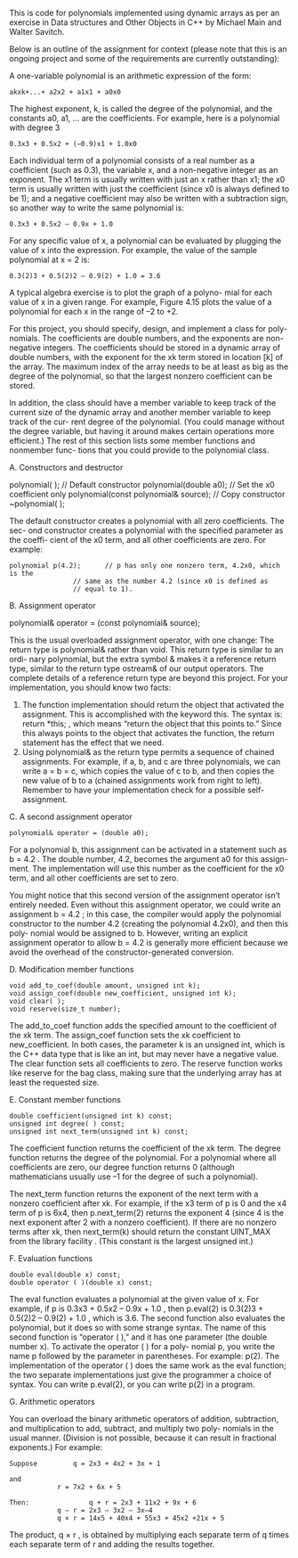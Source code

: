 This is code for polynomials implemented using dynamic arrays as per an exercise in Data structures and Other Objects in C++ by Michael Main and Walter Savitch.

Below is an outline of the assignment for context (please note that this is an ongoing project and some of the requirements are currently outstanding):

A one-variable polynomial is an arithmetic expression of the form:

	akxk+...+ a2x2 + a1x1 + a0x0

The highest exponent, k, is called the degree of the polynomial, and the constants a0, a1, ... are the coefficients. For example, here is a polynomial with degree 3

	0.3x3 + 0.5x2 + (–0.9)x1 + 1.0x0

Each individual term of a polynomial consists of a real
number as a coefficient (such as 0.3), the variable x, and a non-negative integer as an exponent. The x1 term is usually written with just an x rather than x1; the x0 term is usually written with just the coefficient (since x0 is always defined to be 1); and a negative coefficient may also be written with a subtraction sign, so another way to write the same polynomial is:

	0.3x3 + 0.5x2 – 0.9x + 1.0

For any specific value of x, a polynomial can be evaluated by plugging the value of x into the expression. For example, the value of the sample polynomial at x = 2 is:

	0.3(2)3 + 0.5(2)2 – 0.9(2) + 1.0 = 3.6

A typical algebra exercise is to plot the graph of a polyno- mial for each value of x in a given range. For example, Figure 4.15 plots the value of a polynomial for each x in the range of –2 to +2.

For this project, you should specify, design, and implement a class for poly- nomials. The coefficients are double numbers, and the exponents are non- negative integers. The coefficients should be stored in a dynamic array of double numbers, with the exponent for the xk term stored in location [k] of the array. The maximum index of the array needs to be at least as big as the degree of the polynomial, so that the largest nonzero coefficient can be stored. 

In addition, the class should have a member variable to keep track of the current size of the dynamic array and another member variable to keep track of the cur- rent degree of the polynomial. (You could manage without the degree variable, but having it around makes certain operations more efficient.)
The rest of this section lists some member functions and nonmember func- tions that you could provide to the polynomial class.

A. Constructors and destructor

polynomial( ); // Default constructor polynomial(double a0); // Set the x0 coefficient only polynomial(const polynomial& source); // Copy constructor ~polynomial( );

The default constructor creates a polynomial with all zero coefficients. The sec- ond constructor creates a polynomial with the specified parameter as the coeffi- cient of the x0 term, and all other coefficients are zero. For example:

	polynomial p(4.2); 		// p has only one nonzero term, 4.2x0, which is the 
					// same as the number 4.2 (since x0 is defined as
					// equal to 1).


B. Assignment operator

polynomial& operator = (const polynomial& source);

This is the usual overloaded assignment operator, with one change: The return type is polynomial& rather than void. This return type is similar to an ordi- nary polynomial, but the extra symbol & makes it a reference return type, similar to the return type ostream& of our output operators. The complete details of a reference return type are beyond this project. For your implementation, you should know two facts:

1. The function implementation should return the object that activated the assignment. This is accomplished with the keyword this. The syntax is: return *this; , which means “return the object that this points to.” Since this always points to the object that activates the function, the return statement has the effect that we need.
2. Using polynomial& as the return type permits a sequence of chained assignments. For example, if a, b, and c are three polynomials, we can write a = b = c, which copies the value of c to b, and then copies the new value of b to a (chained assignments work from right to left).
Remember to have your implementation check for a possible self-assignment.

C. A second assignment operator

	polynomial& operator = (double a0);

For a polynomial b, this assignment can be activated in a statement such as b = 4.2 . The double number, 4.2, becomes the argument a0 for this assign- ment. The implementation will use this number as the coefficient for the x0 term, and all other coefficients are set to zero.

You might notice that this second version of the assignment operator isn’t entirely needed. Even without this assignment operator, we could write an assignment b = 4.2 ; in this case, the compiler would apply the polynomial constructor to the number 4.2 (creating the polynomial 4.2x0), and then this poly- nomial would be assigned to b. However, writing an explicit assignment operator to allow b = 4.2 is generally more efficient because we avoid the overhead of the constructor-generated conversion.

D. Modification member functions

	void add_to_coef(double amount, unsigned int k);
	void assign_coef(double new_coefficient, unsigned int k); 
	void clear( );
	void reserve(size_t number);

The add_to_coef function adds the specified amount to the coefficient of the xk term. The assign_coef function sets the xk coefficient to new_coefficient. In both cases, the parameter k is an unsigned int, which is the C++ data type that is like an int, but may never have a negative value.
The clear function sets all coefficients to zero. The reserve function works like reserve for the bag class, making sure that the underlying array has at least the requested size.

E. Constant member functions

	double coefficient(unsigned int k) const; 
	unsigned int degree( ) const;
	unsigned int next_term(unsigned int k) const;

The coefficient function returns the coefficient of the xk term.
The degree function returns the degree of the polynomial. For a polynomial where all coefficients are zero, our degree function returns 0 (although mathematicians usually use –1 for the degree of such a polynomial).

The next_term function returns the exponent of the next term with a nonzero coefficient after xk. For example, if the x3 term of p is 0 and the x4 term of p is 6x4, then p.next_term(2) returns the exponent 4 (since 4 is the next exponent after 2 with a nonzero coefficient). If there are no nonzero terms after xk, then next_term(k) should return the constant UINT_MAX from the library facility <climits>. (This constant is the largest unsigned int.)

F. Evaluation functions

	double eval(double x) const;
	double operator ( )(double x) const;

The eval function evaluates a polynomial at the given value of x. For example, if p is 0.3x3 + 0.5x2 – 0.9x + 1.0 , then p.eval(2) is 0.3(2)3 + 0.5(2)2 – 0.9(2) + 1.0 , which is 3.6.
The second function also evaluates the polynomial, but it does so with some strange syntax. The name of this second function is “operator ( ),” and it has one parameter (the double number x). To activate the operator ( ) for a poly- nomial p, you write the name p followed by the parameter in parentheses. For example: p(2). The implementation of the operator ( ) does the same work as the eval function; the two separate implementations just give the programmer a choice of syntax. You can write p.eval(2), or you can write p(2) in a program.

G. Arithmetic operators

You can overload the binary arithmetic operators of addition, subtraction, and multiplication to add, subtract, and multiply two poly- nomials in the usual manner. (Division is not possible, because it can result in fractional exponents.) For example:

	Suppose 		q = 2x3 + 4x2 + 3x + 1

	and
				r = 7x2 + 6x + 5

	Then: 				q + r = 2x3 + 11x2 + 9x + 6 
				q – r = 2x3 – 3x2 – 3x–4
				q × r = 14x5 + 40x4 + 55x3 + 45x2 +21x + 5

The product, q × r , is obtained by multiplying each separate term of q times
each separate term of r and adding the results together.